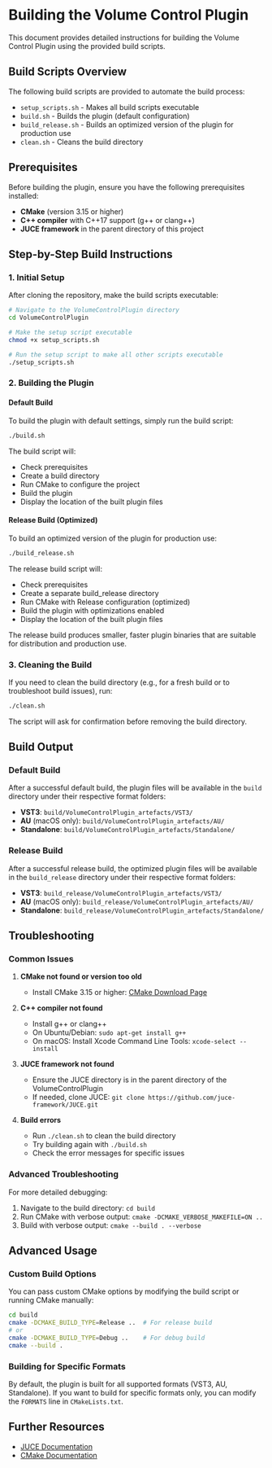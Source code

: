 # Building the Volume Control Plugin

This document provides detailed instructions for building the Volume Control Plugin using the provided build scripts.

## Build Scripts Overview

The following build scripts are provided to automate the build process:

- `setup_scripts.sh` - Makes all build scripts executable
- `build.sh` - Builds the plugin (default configuration)
- `build_release.sh` - Builds an optimized version of the plugin for production use
- `clean.sh` - Cleans the build directory

## Prerequisites

Before building the plugin, ensure you have the following prerequisites installed:

- **CMake** (version 3.15 or higher)
- **C++ compiler** with C++17 support (g++ or clang++)
- **JUCE framework** in the parent directory of this project

## Step-by-Step Build Instructions

### 1. Initial Setup

After cloning the repository, make the build scripts executable:

```bash
# Navigate to the VolumeControlPlugin directory
cd VolumeControlPlugin

# Make the setup script executable
chmod +x setup_scripts.sh

# Run the setup script to make all other scripts executable
./setup_scripts.sh
```

### 2. Building the Plugin

#### Default Build

To build the plugin with default settings, simply run the build script:

```bash
./build.sh
```

The build script will:
- Check prerequisites
- Create a build directory
- Run CMake to configure the project
- Build the plugin
- Display the location of the built plugin files

#### Release Build (Optimized)

To build an optimized version of the plugin for production use:

```bash
./build_release.sh
```

The release build script will:
- Check prerequisites
- Create a separate build_release directory
- Run CMake with Release configuration (optimized)
- Build the plugin with optimizations enabled
- Display the location of the built plugin files

The release build produces smaller, faster plugin binaries that are suitable for distribution and production use.

### 3. Cleaning the Build

If you need to clean the build directory (e.g., for a fresh build or to troubleshoot build issues), run:

```bash
./clean.sh
```

The script will ask for confirmation before removing the build directory.

## Build Output

### Default Build

After a successful default build, the plugin files will be available in the `build` directory under their respective format folders:

- **VST3**: `build/VolumeControlPlugin_artefacts/VST3/`
- **AU** (macOS only): `build/VolumeControlPlugin_artefacts/AU/`
- **Standalone**: `build/VolumeControlPlugin_artefacts/Standalone/`

### Release Build

After a successful release build, the optimized plugin files will be available in the `build_release` directory under their respective format folders:

- **VST3**: `build_release/VolumeControlPlugin_artefacts/VST3/`
- **AU** (macOS only): `build_release/VolumeControlPlugin_artefacts/AU/`
- **Standalone**: `build_release/VolumeControlPlugin_artefacts/Standalone/`

## Troubleshooting

### Common Issues

1. **CMake not found or version too old**
   - Install CMake 3.15 or higher: [CMake Download Page](https://cmake.org/download/)

2. **C++ compiler not found**
   - Install g++ or clang++
   - On Ubuntu/Debian: `sudo apt-get install g++`
   - On macOS: Install Xcode Command Line Tools: `xcode-select --install`

3. **JUCE framework not found**
   - Ensure the JUCE directory is in the parent directory of the VolumeControlPlugin
   - If needed, clone JUCE: `git clone https://github.com/juce-framework/JUCE.git`

4. **Build errors**
   - Run `./clean.sh` to clean the build directory
   - Try building again with `./build.sh`
   - Check the error messages for specific issues

### Advanced Troubleshooting

For more detailed debugging:

1. Navigate to the build directory: `cd build`
2. Run CMake with verbose output: `cmake -DCMAKE_VERBOSE_MAKEFILE=ON ..`
3. Build with verbose output: `cmake --build . --verbose`

## Advanced Usage

### Custom Build Options

You can pass custom CMake options by modifying the build script or running CMake manually:

```bash
cd build
cmake -DCMAKE_BUILD_TYPE=Release ..  # For release build
# or
cmake -DCMAKE_BUILD_TYPE=Debug ..    # For debug build
cmake --build .
```

### Building for Specific Formats

By default, the plugin is built for all supported formats (VST3, AU, Standalone). If you want to build for specific formats only, you can modify the `FORMATS` line in `CMakeLists.txt`.

## Further Resources

- [JUCE Documentation](https://juce.com/learn/)
- [CMake Documentation](https://cmake.org/documentation/)